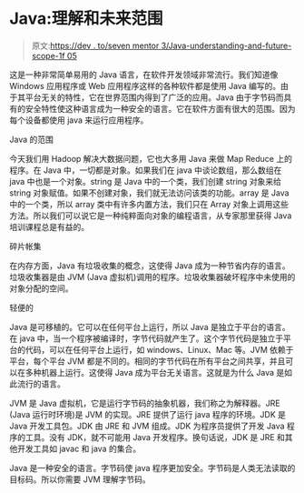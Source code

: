 # Java:理解和未来范围

> 原文:[https://dev . to/seven mentor 3/Java-understanding-and-future-scope-1f 05](https://dev.to/sevenmentor3/java-understanding-and-future-scope-1f05)

这是一种非常简单易用的 Java 语言，在软件开发领域非常流行。我们知道像 Windows 应用程序或 Web 应用程序这样的各种软件都是使用 Java 编写的。由于其平台无关的特性，它在世界范围内得到了广泛的应用。Java 由于字节码而具有的安全特性使这种语言成为一种安全的语言。它在软件方面有很大的范围。因为每个设备都使用 java 来运行应用程序。

Java 的范围

今天我们用 Hadoop 解决大数据问题，它也大多用 Java 来做 Map Reduce 上的程序。在 Java 中，一切都是对象。如果我们在 java 中谈论数组，那么数组在 java 中也是一个对象。string 是 Java 中的一个类，我们创建 string 对象来给 string 对象赋值。如果不创建对象，我们就无法访问该类的功能。array 是 Java 中的一个类，所以 array 类中有许多内置方法，我们只在 Array 对象上调用这些方法。所以我们可以说它是一种纯粹面向对象的编程语言，从专家那里获得 Java 培训课程总是有益的。

碎片帐集

在内存方面，Java 有垃圾收集的概念，这使得 Java 成为一种节省内存的语言。垃圾收集器是由 JVM (Java 虚拟机)调用的程序。垃圾收集器破坏程序中未使用的对象分配的空间。

轻便的

Java 是可移植的。它可以在任何平台上运行，所以 Java 是独立于平台的语言。在 java 中，当一个程序被编译时，字节代码就产生了。这个字节代码是独立于平台的代码，可以在任何平台上运行，如 windows、Linux、Mac 等。JVM 依赖于平台，每个平台 JVM 都是不同的。相同的字节代码在所有平台之间共享，并且可以在多种机器上运行。这使得 Java 成为平台无关语言。这就是为什么 Java 是如此流行的语言。

JVM 是 Java 虚拟机，它是运行字节码的抽象机器，我们称之为解释器。JRE (Java 运行时环境)是 JVM 的实现。JRE 提供了运行 java 程序的环境。JDK 是 Java 开发工具包。JDK 由 JRE 和 JVM 组成。JDK 为程序员提供了开发 Java 程序的工具。没有 JDK，就不可能用 Java 开发程序。换句话说，JDK 是 JRE 和其他开发工具如 javac 和 java 的集合。

Java 是一种安全的语言。字节码使 java 程序更加安全。字节码是人类无法读取的目标码。所以你需要 JVM 理解字节码。